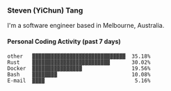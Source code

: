 ### Steven (YiChun) Tang

I'm a software engineer based in Melbourne, Australia.

#### Personal Coding Activity (past 7 days)
```
other   ▓▓▓▓▓▓▓▓▓▓▓▓▓▓▓▓▓▓▓▓▓▓▓▓▓▓▓▓▓▓  35.18%
Rust    ▓▓▓▓▓▓▓▓▓▓▓▓▓▓▓▓▓▓▓▓▓▓▓▓▓       30.02%
Docker  ▓▓▓▓▓▓▓▓▓▓▓▓▓▓▓▓                19.56%
Bash    ▓▓▓▓▓▓▓▓                        10.08%
E-mail  ▓▓▓▓                             5.16%
```
